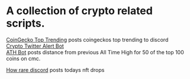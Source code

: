 <h1>A collection of crypto related scripts.</h1>

[CoinGecko Top Trending](https://github.com/Gavin117/Crypto/blob/main/coingecko_trending.py)
posts coingeckos top trending to discord<br>
[Crypto Twitter Alert Bot](https://github.com/Gavin117/Crypto/tree/main/crypto_twitter)
<br>
[ATH Bot](https://github.com/Gavin117/Crypto/ath)
 posts distance from previous All Time High for 50 of the top 100 coins on cmc.<br>

[How rare discord](https://github.com/Gavin117/Crypto/blob/main/howrare_discord.py)
posts todays nft drops 
